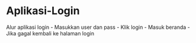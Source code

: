 <h1>Aplikasi-Login</h1>
Alur aplikasi login
- Masukkan user dan pass
- Klik login
- Masuk beranda
- Jika gagal kembali ke halaman login
